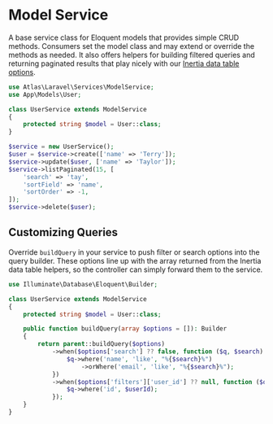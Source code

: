 # Model Service

A base service class for Eloquent models that provides simple CRUD methods.
Consumers set the model class and may extend or override the methods as needed.
It also offers helpers for building filtered queries and returning paginated
results that play nicely with our [Inertia data table options](./inertia-data-table-options.md).

```php
use Atlas\Laravel\Services\ModelService;
use App\Models\User;

class UserService extends ModelService
{
    protected string $model = User::class;
}
```

```php
$service = new UserService();
$user = $service->create(['name' => 'Terry']);
$service->update($user, ['name' => 'Taylor']);
$service->listPaginated(15, [
    'search' => 'tay',
    'sortField' => 'name',
    'sortOrder' => -1,
]);
$service->delete($user);
```

## Customizing Queries

Override `buildQuery` in your service to push filter or search options into
the query builder. These options line up with the array returned from the
Inertia data table helpers, so the controller can simply forward them to the
service.

```php
use Illuminate\Database\Eloquent\Builder;

class UserService extends ModelService
{
    protected string $model = User::class;

    public function buildQuery(array $options = []): Builder
    {
        return parent::buildQuery($options)
            ->when($options['search'] ?? false, function ($q, $search) {
                $q->where('name', 'like', "%{$search}%")
                    ->orWhere('email', 'like', "%{$search}%");
            })
            ->when($options['filters']['user_id'] ?? null, function ($q, $userId) {
                $q->where('id', $userId);
            });
    }
}
```
